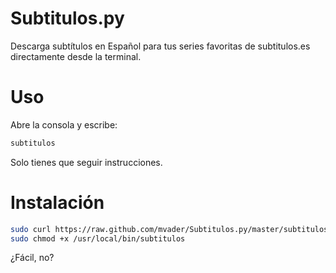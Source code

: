 Subtitulos.py
=======

Descarga subtítulos en Español para tus series favoritas de subtitulos.es directamente desde la terminal.

Uso
=====

Abre la consola y escribe:
```bash
subtitulos
```
Solo tienes que seguir instrucciones.

Instalación
============

```bash
sudo curl https://raw.github.com/mvader/Subtitulos.py/master/subtitulos -o /usr/local/bin/subtitulos;
sudo chmod +x /usr/local/bin/subtitulos
```
¿Fácil, no?